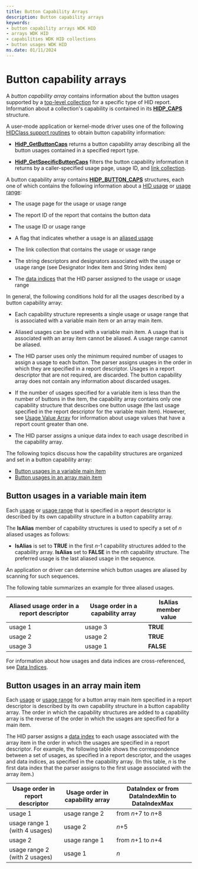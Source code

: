 ```yaml
---
title: Button Capability Arrays
description: Button capability arrays
keywords:
- button capability arrays WDK HID
- arrays WDK HID
- capabilities WDK HID collections
- button usages WDK HID
ms.date: 01/11/2024
---
```


# Button capability arrays

A *button capability array* contains information about the button usages supported by a [top-level collection](top-level-collections.md) for a specific type of HID report. Information about a collection's capability is contained in its **[HIDP_CAPS](/windows-hardware/drivers/ddi/hidpi/ns-hidpi-_hidp_caps)** structure.

A user-mode application or kernel-mode driver uses one of the following [HIDClass support routines](/windows-hardware/drivers/ddi/_hid) to obtain button capability information:

- **[HidP_GetButtonCaps](/windows-hardware/drivers/ddi/hidpi/nf-hidpi-hidp_getbuttoncaps)** returns a button capability array describing all the button usages contained in a specified report type.

- **[HidP_GetSpecificButtonCaps](/windows-hardware/drivers/ddi/hidpi/nf-hidpi-hidp_getspecificbuttoncaps)** filters the button capability information it returns by a caller-specified usage page, usage ID, and [link collection](link-collections.md).

A button capability array contains **[HIDP_BUTTON_CAPS](/windows-hardware/drivers/ddi/hidpi/ns-hidpi-_hidp_button_caps)** structures, each one of which contains the following information about a [HID usage](hid-usages.md) or [usage range](hid-usages.md#usage-range):

- The usage page for the usage or usage range

- The report ID of the report that contains the button data

- The usage ID or usage range

- A flag that indicates whether a usage is an [aliased usage](hid-usages.md#aliased-usages)

- The link collection that contains the usage or usage range

- The string descriptors and designators associated with the usage or usage range (see Designator Index item and String Index item)

- The [data indices](data-indices.md) that the HID parser assigned to the usage or usage range

In general, the following conditions hold for all the usages described by a button capability array:

- Each capability structure represents a single usage or usage range that is associated with a variable main item or an array main item.

- Aliased usages can be used with a variable main item. A usage that is associated with an array item cannot be aliased. A usage range cannot be aliased.

- The HID parser uses only the minimum required number of usages to assign a usage to each button. The parser assigns usages in the order in which they are specified in a report descriptor. Usages in a report descriptor that are not required, are discarded. The button capability array does not contain any information about discarded usages.

- If the number of usages specified for a variable item is less than the number of buttons in the item, the capability array contains only one capability structure that describes one button usage (the last usage specified in the report descriptor for the variable main item). However, see [Usage Value Array](value-capability-arrays.md#usage-value-array) for information about usage values that have a report count greater than one.

- The HID parser assigns a unique data index to each usage described in the capability array.

The following topics discuss how the capability structures are organized and set in a button capability array:

- [Button usages in a variable main item](#button-usages-in-a-variable-main-item)
- [Button usages in an array main item](#button-usages-in-an-array-main-item)

## Button usages in a variable main item

Each [usage](hid-usages.md) or [usage range](hid-usages.md#usage-range) that is specified in a report descriptor is described by its own capability structure in a button capability array.

The **IsAlias** member of capability structures is used to specify a set of *n* aliased usages as follows:

- **IsAlias** is set to **TRUE** in the first *n*-1 capability structures added to the capability array. **IsAlias** set to **FALSE** in the *n*th capability structure. The preferred usage is the last aliased usage in the sequence.

An application or driver can determine which button usages are aliased by scanning for such sequences.

The following table summarizes an example for three aliased usages.

| Aliased usage order in a report descriptor | Usage order in a capability array | IsAlias member value |
|--------------------------------------------|-----------------------------------|----------------------|
| usage 1                                    | usage 3                           | **TRUE**             |
| usage 2                                    | usage 2                           | **TRUE**             |
| usage 3                                    | usage 1                           | **FALSE**            |

For information about how usages and data indices are cross-referenced, see [Data Indices](data-indices.md).

## Button usages in an array main item

Each [usage](hid-usages.md) or [usage range](hid-usages.md#usage-range) for a button array main item specified in a report descriptor is described by its own capability structure in a button capability array. The order in which the capability structures are added to a capability array is the reverse of the order in which the usages are specified for a main item.

The HID parser assigns a [data index](data-indices.md) to each usage associated with the array item in the order in which the usages are specified in a report descriptor. For example, the following table shows the correspondence between a set of usages, as specified in a report descriptor, and the usages and data indices, as specified in the capability array. (In this table, *n* is the first data index that the parser assigns to the first usage associated with the array item.)

| Usage order in report descriptor | Usage order in capability array | DataIndex or from DataIndexMin to DataIndexMax |
|----------------------------------|---------------------------------|------------------------------------------------|
| usage 1                          | usage range 2                   | from *n*+7 to *n*+8                            |
| usage range 1 (with 4 usages)    | usage 2                         | *n*+5                                          |
| usage 2                          | usage range 1                   | from *n*+1 to *n*+4                            |
| usage range 2 (with 2 usages)    | usage 1                         | *n*                                            |
